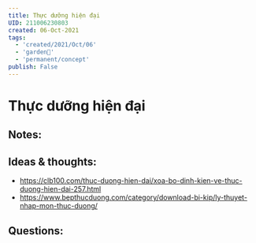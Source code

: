 ```yaml
---
title: Thực dưỡng hiện đại
UID: 211006230803
created: 06-Oct-2021
tags:
  - 'created/2021/Oct/06'
  - 'garden🏡'
  - 'permanent/concept'
publish: False
---
```

# Thực dưỡng hiện đại

## Notes:


## Ideas & thoughts:
- https://clb100.com/thuc-duong-hien-dai/xoa-bo-dinh-kien-ve-thuc-duong-hien-dai-257.html
- https://www.bepthucduong.com/category/download-bi-kip/ly-thuyet-nhap-mon-thuc-duong/

## Questions:

